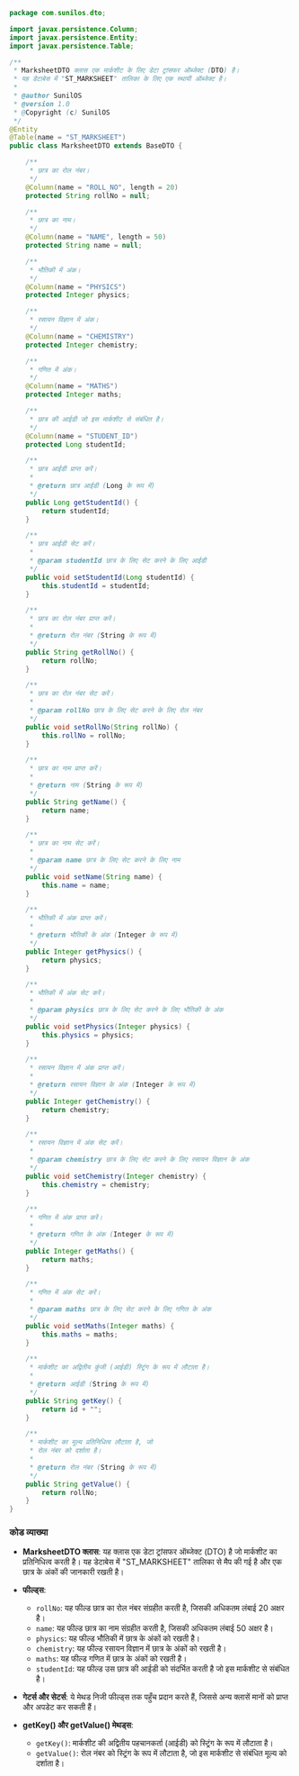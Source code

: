 ```java
package com.sunilos.dto;

import javax.persistence.Column;
import javax.persistence.Entity;
import javax.persistence.Table;

/**
 * MarksheetDTO क्लास एक मार्कशीट के लिए डेटा ट्रांसफर ऑब्जेक्ट (DTO) है।
 * यह डेटाबेस में "ST_MARKSHEET" तालिका के लिए एक स्थायी ऑब्जेक्ट है।
 * 
 * @author SunilOS
 * @version 1.0
 * @Copyright (c) SunilOS
 */
@Entity
@Table(name = "ST_MARKSHEET")
public class MarksheetDTO extends BaseDTO {

    /**
     * छात्र का रोल नंबर।
     */
    @Column(name = "ROLL_NO", length = 20)
    protected String rollNo = null;

    /**
     * छात्र का नाम।
     */
    @Column(name = "NAME", length = 50)
    protected String name = null;

    /**
     * भौतिकी में अंक।
     */
    @Column(name = "PHYSICS")
    protected Integer physics;

    /**
     * रसायन विज्ञान में अंक।
     */
    @Column(name = "CHEMISTRY")
    protected Integer chemistry;

    /**
     * गणित में अंक।
     */
    @Column(name = "MATHS")
    protected Integer maths;

    /**
     * छात्र की आईडी जो इस मार्कशीट से संबंधित है।
     */
    @Column(name = "STUDENT_ID")
    protected Long studentId;

    /**
     * छात्र आईडी प्राप्त करें।
     * 
     * @return छात्र आईडी (Long के रूप में)
     */
    public Long getStudentId() {
        return studentId;
    }

    /**
     * छात्र आईडी सेट करें।
     * 
     * @param studentId छात्र के लिए सेट करने के लिए आईडी
     */
    public void setStudentId(Long studentId) {
        this.studentId = studentId;
    }

    /**
     * छात्र का रोल नंबर प्राप्त करें।
     * 
     * @return रोल नंबर (String के रूप में)
     */
    public String getRollNo() {
        return rollNo;
    }

    /**
     * छात्र का रोल नंबर सेट करें।
     * 
     * @param rollNo छात्र के लिए सेट करने के लिए रोल नंबर
     */
    public void setRollNo(String rollNo) {
        this.rollNo = rollNo;
    }

    /**
     * छात्र का नाम प्राप्त करें।
     * 
     * @return नाम (String के रूप में)
     */
    public String getName() {
        return name;
    }

    /**
     * छात्र का नाम सेट करें।
     * 
     * @param name छात्र के लिए सेट करने के लिए नाम
     */
    public void setName(String name) {
        this.name = name;
    }

    /**
     * भौतिकी में अंक प्राप्त करें।
     * 
     * @return भौतिकी के अंक (Integer के रूप में)
     */
    public Integer getPhysics() {
        return physics;
    }

    /**
     * भौतिकी में अंक सेट करें।
     * 
     * @param physics छात्र के लिए सेट करने के लिए भौतिकी के अंक
     */
    public void setPhysics(Integer physics) {
        this.physics = physics;
    }

    /**
     * रसायन विज्ञान में अंक प्राप्त करें।
     * 
     * @return रसायन विज्ञान के अंक (Integer के रूप में)
     */
    public Integer getChemistry() {
        return chemistry;
    }

    /**
     * रसायन विज्ञान में अंक सेट करें।
     * 
     * @param chemistry छात्र के लिए सेट करने के लिए रसायन विज्ञान के अंक
     */
    public void setChemistry(Integer chemistry) {
        this.chemistry = chemistry;
    }

    /**
     * गणित में अंक प्राप्त करें।
     * 
     * @return गणित के अंक (Integer के रूप में)
     */
    public Integer getMaths() {
        return maths;
    }

    /**
     * गणित में अंक सेट करें।
     * 
     * @param maths छात्र के लिए सेट करने के लिए गणित के अंक
     */
    public void setMaths(Integer maths) {
        this.maths = maths;
    }

    /**
     * मार्कशीट का अद्वितीय कुंजी (आईडी) स्ट्रिंग के रूप में लौटाता है।
     * 
     * @return आईडी (String के रूप में)
     */
    public String getKey() {
        return id + "";
    }

    /**
     * मार्कशीट का मूल्य प्रतिनिधित्व लौटाता है, जो 
     * रोल नंबर को दर्शाता है।
     * 
     * @return रोल नंबर (String के रूप में)
     */
    public String getValue() {
        return rollNo;
    }
}
```

### कोड व्याख्या

- **MarksheetDTO क्लास**: यह क्लास एक डेटा ट्रांसफर ऑब्जेक्ट (DTO) है जो मार्कशीट का प्रतिनिधित्व करती है। यह डेटाबेस में "ST_MARKSHEET" तालिका से मैप की गई है और एक छात्र के अंकों की जानकारी रखती है।

- **फील्ड्स**:
  - `rollNo`: यह फील्ड छात्र का रोल नंबर संग्रहीत करती है, जिसकी अधिकतम लंबाई 20 अक्षर है।
  - `name`: यह फील्ड छात्र का नाम संग्रहीत करती है, जिसकी अधिकतम लंबाई 50 अक्षर है।
  - `physics`: यह फील्ड भौतिकी में छात्र के अंकों को रखती है।
  - `chemistry`: यह फील्ड रसायन विज्ञान में छात्र के अंकों को रखती है।
  - `maths`: यह फील्ड गणित में छात्र के अंकों को रखती है।
  - `studentId`: यह फील्ड उस छात्र की आईडी को संदर्भित करती है जो इस मार्कशीट से संबंधित है।

- **गेटर्स और सेटर्स**: ये मेथड निजी फील्ड्स तक पहुँच प्रदान करते हैं, जिससे अन्य क्लासें मानों को प्राप्त और अपडेट कर सकती हैं।

- **getKey() और getValue() मेथड्स**:
  - `getKey()`: मार्कशीट की अद्वितीय पहचानकर्ता (आईडी) को स्ट्रिंग के रूप में लौटाता है।
  - `getValue()`: रोल नंबर को स्ट्रिंग के रूप में लौटाता है, जो इस मार्कशीट से संबंधित मूल्य को दर्शाता है।
